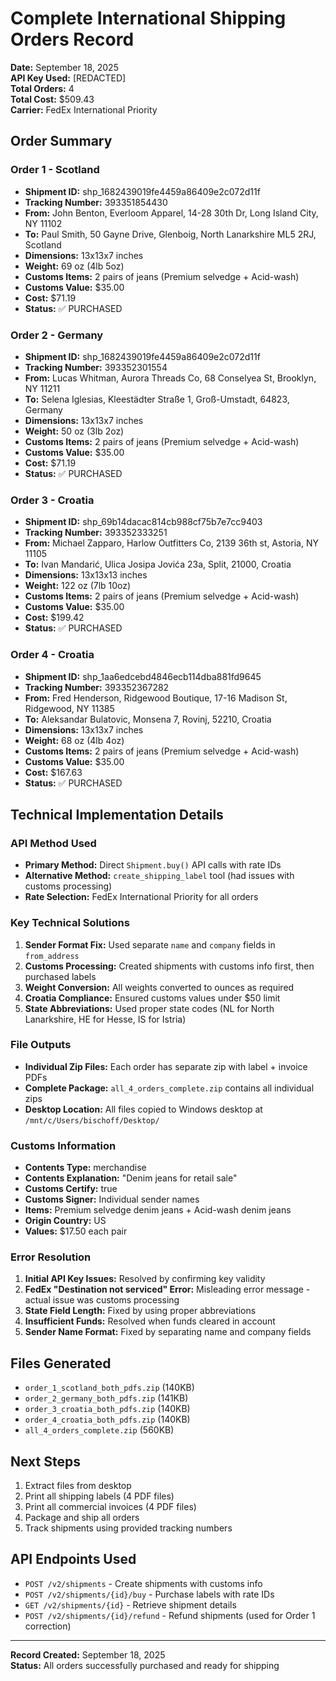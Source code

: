 # Complete International Shipping Orders Record
**Date:** September 18, 2025  
**API Key Used:** [REDACTED]  
**Total Orders:** 4  
**Total Cost:** $509.43  
**Carrier:** FedEx International Priority  

## Order Summary

### Order 1 - Scotland
- **Shipment ID:** shp_1682439019fe4459a86409e2c072d11f
- **Tracking Number:** 393351854430
- **From:** John Benton, Everloom Apparel, 14-28 30th Dr, Long Island City, NY 11102
- **To:** Paul Smith, 50 Gayne Drive, Glenboig, North Lanarkshire ML5 2RJ, Scotland
- **Dimensions:** 13x13x7 inches
- **Weight:** 69 oz (4lb 5oz)
- **Customs Items:** 2 pairs of jeans (Premium selvedge + Acid-wash)
- **Customs Value:** $35.00
- **Cost:** $71.19
- **Status:** ✅ PURCHASED

### Order 2 - Germany
- **Shipment ID:** shp_1682439019fe4459a86409e2c072d11f
- **Tracking Number:** 393352301554
- **From:** Lucas Whitman, Aurora Threads Co, 68 Conselyea St, Brooklyn, NY 11211
- **To:** Selena Iglesias, Kleestädter Straße 1, Groß-Umstadt, 64823, Germany
- **Dimensions:** 13x13x7 inches
- **Weight:** 50 oz (3lb 2oz)
- **Customs Items:** 2 pairs of jeans (Premium selvedge + Acid-wash)
- **Customs Value:** $35.00
- **Cost:** $71.19
- **Status:** ✅ PURCHASED

### Order 3 - Croatia
- **Shipment ID:** shp_69b14dacac814cb988cf75b7e7cc9403
- **Tracking Number:** 393352333251
- **From:** Michael Zapparo, Harlow Outfitters Co, 2139 36th st, Astoria, NY 11105
- **To:** Ivan Mandarić, Ulica Josipa Jovića 23a, Split, 21000, Croatia
- **Dimensions:** 13x13x13 inches
- **Weight:** 122 oz (7lb 10oz)
- **Customs Items:** 2 pairs of jeans (Premium selvedge + Acid-wash)
- **Customs Value:** $35.00
- **Cost:** $199.42
- **Status:** ✅ PURCHASED

### Order 4 - Croatia
- **Shipment ID:** shp_1aa6edcebd4846ecb114dba881fd9645
- **Tracking Number:** 393352367282
- **From:** Fred Henderson, Ridgewood Boutique, 17-16 Madison St, Ridgewood, NY 11385
- **To:** Aleksandar Bulatovic, Monsena 7, Rovinj, 52210, Croatia
- **Dimensions:** 13x13x7 inches
- **Weight:** 68 oz (4lb 4oz)
- **Customs Items:** 2 pairs of jeans (Premium selvedge + Acid-wash)
- **Customs Value:** $35.00
- **Cost:** $167.63
- **Status:** ✅ PURCHASED

## Technical Implementation Details

### API Method Used
- **Primary Method:** Direct `Shipment.buy()` API calls with rate IDs
- **Alternative Method:** `create_shipping_label` tool (had issues with customs processing)
- **Rate Selection:** FedEx International Priority for all orders

### Key Technical Solutions
1. **Sender Format Fix:** Used separate `name` and `company` fields in `from_address`
2. **Customs Processing:** Created shipments with customs info first, then purchased labels
3. **Weight Conversion:** All weights converted to ounces as required
4. **Croatia Compliance:** Ensured customs values under $50 limit
5. **State Abbreviations:** Used proper state codes (NL for North Lanarkshire, HE for Hesse, IS for Istria)

### File Outputs
- **Individual Zip Files:** Each order has separate zip with label + invoice PDFs
- **Complete Package:** `all_4_orders_complete.zip` contains all individual zips
- **Desktop Location:** All files copied to Windows desktop at `/mnt/c/Users/bischoff/Desktop/`

### Customs Information
- **Contents Type:** merchandise
- **Contents Explanation:** "Denim jeans for retail sale"
- **Customs Certify:** true
- **Customs Signer:** Individual sender names
- **Items:** Premium selvedge denim jeans + Acid-wash denim jeans
- **Origin Country:** US
- **Values:** $17.50 each pair

### Error Resolution
1. **Initial API Key Issues:** Resolved by confirming key validity
2. **FedEx "Destination not serviced" Error:** Misleading error message - actual issue was customs processing
3. **State Field Length:** Fixed by using proper abbreviations
4. **Insufficient Funds:** Resolved when funds cleared in account
5. **Sender Name Format:** Fixed by separating name and company fields

## Files Generated
- `order_1_scotland_both_pdfs.zip` (140KB)
- `order_2_germany_both_pdfs.zip` (141KB) 
- `order_3_croatia_both_pdfs.zip` (140KB)
- `order_4_croatia_both_pdfs.zip` (140KB)
- `all_4_orders_complete.zip` (560KB)

## Next Steps
1. Extract files from desktop
2. Print all shipping labels (4 PDF files)
3. Print all commercial invoices (4 PDF files)
4. Package and ship all orders
5. Track shipments using provided tracking numbers

## API Endpoints Used
- `POST /v2/shipments` - Create shipments with customs info
- `POST /v2/shipments/{id}/buy` - Purchase labels with rate IDs
- `GET /v2/shipments/{id}` - Retrieve shipment details
- `POST /v2/shipments/{id}/refund` - Refund shipments (used for Order 1 correction)

---
**Record Created:** September 18, 2025  
**Status:** All orders successfully purchased and ready for shipping
